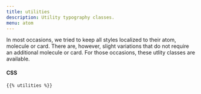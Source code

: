 ```yaml
---
title: utilities
description: Utility typography classes.
menu: atom
---
```

In most occasions, we tried to keep all styles localized to their atom, molecule or card. There are, however, slight variations that do not require an additional molecule or card. For those occasions, these utlity classes are available.

#### CSS

```css
{{% utilities %}}
```
